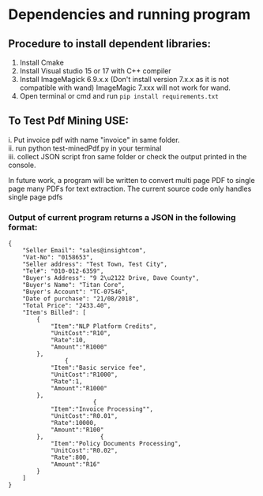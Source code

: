# Dependencies and running program

## Procedure to install dependent libraries:
1. Install Cmake <br/>
2. Install Visual studio 15 or 17 with C++ compiler <br/>
3. Install ImageMagick 6.9.x.x (Don't install version 7.x.x as it is not compatible with wand) ImageMagic 7.xxx will not work for wand. <br/>
4. Open terminal or cmd and run ```pip install requirements.txt``` <br/>

## To Test Pdf Mining USE: 
i. Put invoice pdf with name "invoice" in same folder. <br/>
ii. run python test-minedPdf.py in your terminal<br/>
iii. collect JSON script fron same folder or check the output printed in the console. <br/>

In future work, a program will be written to convert multi page PDF to single page many PDFs for text extraction. The current source code only handles single page pdfs

### Output of current program returns a JSON in the following format:
```
{
    "Seller Email": "sales@insightcom",
    "Vat-No": "0158653",
    "Seller address": "Test Town, Test City",
    "Tel#": "010-012-6359",
    "Buyer's Address": "9 2\u2122 Drive, Dave County",
    "Buyer's Name": "Titan Core",
    "Buyer's Account": "TC-07546",
    "Date of purchase": "21/08/2018",
    "Total Price": "2433.40",
    "Item's Billed": [
        {
            "Item":"NLP Platform Credits",
            "UnitCost":"R10",
            "Rate":10,
            "Amount":"R1000"
        }, 
                {
            "Item":"Basic service fee",
            "UnitCost":"R1000",
            "Rate":1,
            "Amount":"R1000"
        },
                        {
            "Item":"Invoice Processing"",
            "UnitCost":"R0.01",
            "Rate":10000,
            "Amount":"R100"
        },                {
            "Item":"Policy Documents Processing",
            "UnitCost":"R0.02",
            "Rate":800,
            "Amount":"R16"
        }
    ]
}
```
